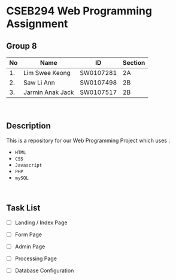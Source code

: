 
# CSEB294 Web Programming Assignment 

## Group 8 

| No | Name | ID | Section | 
|---|---|---|---| 
| 1. | Lim Swee Keong | SW0107281 | 2A | 
| 2. | Saw Li Ann | SW0107498 | 2B | 
| 3. | Jarmin Anak Jack | SW0107517 | 2B | 

<br/>

## Description 

 This is a repository for our Web Programming Project which uses : 
- `HTML`
- `CSS`
- `Javascript`
- `PHP`
- `mySQL` 
  
<br/>

## Task List 
- [ ] Landing / Index Page 
- [ ] Form Page
- [ ] Admin Page
- [ ] Processing Page 
- [ ] Database Configuration 

